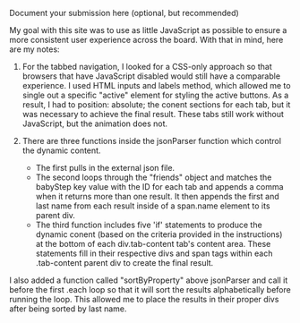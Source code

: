 Document your submission here (optional, but recommended)

My goal with this site was to use as little JavaScript as possible to ensure a more consistent user experience across the board. With that in mind, here are my notes:

1. For the tabbed navigation, I looked for a CSS-only approach so that browsers that have JavaScript disabled would still have a comparable experience. I used HTML inputs and labels method, which allowed me to single out a specific "active" element for styling the active buttons. As a result, I had to position: absolute; the conent sections for each tab, but it was necessary to achieve the final result. These tabs still work without JavaScript, but the animation does not.

2. There are three functions inside the jsonParser function which control the dynamic content. 

	- The first pulls in the external json file. 
	- The second loops through the "friends" object and matches the babyStep key value with the ID for each tab and appends a comma when it returns more than one result. It then appends the first and last name from each result inside of a span.name element to its parent div. 
	- The third function includes five 'if' statements to produce the dynamic conent (based on the criteria provided in the instructions) at the bottom of each div.tab-content tab's content area. These statements fill in their respective divs and span tags within each .tab-content parent div to create the final result. 

I also added a function called "sortByProperty" above jsonParser and call it before the first .each loop so that it will sort the results alphabetically before running the loop. This allowed me to place the results in their proper divs after being sorted by last name. 
